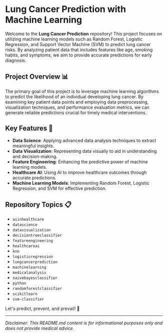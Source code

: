 # Lung Cancer Prediction with Machine Learning

Welcome to the **Lung Cancer Prediction** repository! This project focuses on utilizing machine learning models such as Random Forest, Logistic Regression, and Support Vector Machine (SVM) to predict lung cancer risks. By analyzing patient data that includes features like age, smoking habits, and symptoms, we aim to provide accurate predictions for early diagnosis.

## Project Overview 📊

The primary goal of this project is to leverage machine learning algorithms to predict the likelihood of an individual developing lung cancer. By examining key patient data points and employing data preprocessing, visualization techniques, and performance evaluation metrics, we can generate reliable predictions crucial for timely medical interventions.

## Key Features 🔑

- **Data Science**: Applying advanced data analysis techniques to extract meaningful insights.
- **Data Visualization**: Representing data visually to aid in understanding and decision-making.
- **Feature Engineering**: Enhancing the predictive power of machine learning models.
- **Healthcare AI**: Using AI to improve healthcare outcomes through accurate predictions.
- **Machine Learning Models**: Implementing Random Forest, Logistic Regression, and SVM for effective prediction.

## Repository Topics 📋

- `aiinhealthcare`
- `datascience`
- `datavisualization`
- `decisiontreeclassifier`
- `featureengineering`
- `healthcareai`
- `knn`
- `logisticregression`
- `lungcancerprediction`
- `machinelearning`
- `medicalanalysis`
- `naivebayesclassifier`
- `python`
- `randomforestclassifier`
- `scikitlearn`
- `svm-classifier`


Let's predict, prevent, and prevail! 🦾

---

*Disclaimer: This README.md content is for informational purposes only and does not provide medical advice.*
